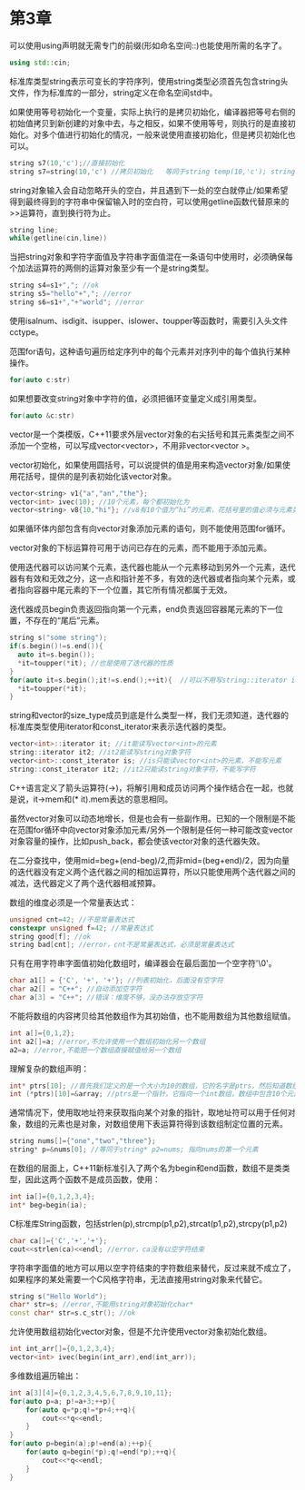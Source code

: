 # 第3章
  可以使用using声明就无需专门的前缀(形如命名空间::)也能使用所需的名字了。
```C++
using std::cin;
```
  标准库类型string表示可变长的字符序列，使用string类型必须首先包含string头文件，作为标准库的一部分，string定义在命名空间std中。
  
  如果使用等号初始化一个变量，实际上执行的是拷贝初始化，编译器把等号右侧的初始值拷贝到新创建的对象中去，与之相反，如果不使用等号，则执行的是直接初始化。对多个值进行初始化的情况，一般来说使用直接初始化，但是拷贝初始化也可以。
```C++
string s7(10,'c');//直接初始化
string s7=string(10,'c') //拷贝初始化   等同于string temp(10,'c'); string s7=temp; 
```
  string对象输入会自动忽略开头的空白，并且遇到下一处的空白就停止/如果希望得到最终得到的字符串中保留输入时的空白符，可以使用getline函数代替原来的>>运算符，直到换行符为止。
```C++
string line;
while(getline(cin,line))
```
  当把string对象和字符字面值及字符串字面值混在一条语句中使用时，必须确保每个加法运算符的两侧的运算对象至少有一个是string类型。
```C++
string s4=s1+","; //ok
string s5="hello"+","; //error
string s6=s1+","+"world"; //error
```
  使用isalnum、isdigit、isupper、islower、toupper等函数时，需要引入头文件cctype。
  
  范围for语句，这种语句遍历给定序列中的每个元素并对序列中的每个值执行某种操作。
```C++
for(auto c:str)
```
  如果想要改变string对象中字符的值，必须把循环变量定义成引用类型。
```C++
for(auto &c:str)
```
  vector是一个类模版，C++11要求外层vector对象的右尖括号和其元素类型之间不添加一个空格，可以写成vector<vector<int>>，不用非vector<vector<int> >。
  
  vector初始化，如果使用圆括号，可以说提供的值是用来构造vector对象/如果使用花括号，提供的是列表初始化该vector对象。
```C++
vector<string> v1{"a","an","the"};
vector<int> ivec(10); //10个元素，每个都初始化为
vector<string> v8{10,"hi"}; //v8有10个值为“hi”的元素，花括号里的值必须与元素类型相同，也可以vector<string> v8(10,"hi");
```
  如果循环体内部包含有向vector对象添加元素的语句，则不能使用范围for循环。
  
  vector对象的下标运算符可用于访问已存在的元素，而不能用于添加元素。
  
  使用迭代器可以访问某个元素，迭代器也能从一个元素移动到另外一个元素，迭代器有有效和无效之分，这一点和指针差不多，有效的迭代器或者指向某个元素，或者指向容器中尾元素的下一个位置，其它所有情况都属于无效。
  
  迭代器成员begin负责返回指向第一个元素，end负责返回容器尾元素的下一位置，不存在的“尾后”元素。
```C++
string s("some string");
if(s.begin()!=s.end()){
  auto it=s.begin());
  *it=toupper(*it); //也是使用了迭代器的性质
}
for(auto it=s.begin();it!=s.end();++it){  //可以不用写string::iterator it直接使用auto代替，效果相同
  *it=toupper(*it);
}
```
  string和vector的size_type成员到底是什么类型一样，我们无须知道，迭代器的标准库类型使用iterator和const_iterator来表示迭代器的类型。
```C++
vector<int>::iterator it; //it能读写vector<int>的元素
string::iterator it2; //it2能读写string对象字符
vector<int>::const_iterator is; //is只能读vector<int>的元素，不能写元素
string::const_iterator it2; //it2只能读string对象字符，不能写字符
```
  C++语言定义了箭头运算符(->)，将解引用和成员访问两个操作结合在一起，也就是说，it->mem和(* it).mem表达的意思相同。
  
  虽然vector对象可以动态地增长，但是也会有一些副作用。已知的一个限制是不能在范围for循环中向vector对象添加元素/另外一个限制是任何一种可能改变vector对象容量的操作，比如push_back，都会使该vector对象的迭代器失效。
  
  在二分查找中，使用mid=beg+(end-beg)/2,而非mid=(beg+end)/2，因为向量的迭代器没有定义两个迭代器之间的相加运算符，所以只能使用两个迭代器之间的减法，迭代器定义了两个迭代器相减预算。
  
  数组的维度必须是一个常量表达式：
```C++
unsigned cnt=42; //不是常量表达式
constexpr unsigned f=42; //常量表达式
string good[f]; //ok
string bad[cnt]; //error，cnt不是常量表达式，必须是常量表达式
```
  只有在用字符串字面值初始化数组时，编译器会在最后面加一个空字符'\0'。
```C++
char a1[] = {'C', '+', '+'}; //列表初始化，后面没有空字符
char a2[] = "C++"; //自动添加空字符
char a[3] = "C++"; //错误：维度不够，没办法存放空字符
```
  不能将数组的内容拷贝给其他数组作为其初始值，也不能用数组为其他数组赋值。
```C++
int a[]={0,1,2}; 
int a2[]=a; //error,不允许使用一个数组初始化另一个数组
a2=a; //error,不能把一个数组直接赋值给另一个数组
```
  理解复杂的数组声明：
```C++
int* ptrs[10]; //首先我们定义的是一个大小为10的数组，它的名字是ptrs，然后知道数组中存放的是指向int的指针
int (*ptrs)[10]=&array; //ptrs是一个指针，它指向一个int数组，数组中包含10个元素
```
  通常情况下，使用取地址符来获取指向某个对象的指针，取地址符可以用于任何对象，数组的元素也是对象，对数组使用下表运算符得到该数组制定位置的元素。
```C++
string nums[]={"one","two","three"};
string* p=&nums[0]; //等同于string* p2=nums; 指向nums的第一个元素
```
  在数组的层面上，C++11新标准引入了两个名为begin和end函数，数组不是类类型，因此这两个函数不是成员函数，使用：
```C++
int ia[]={0,1,2,3,4};
int* beg=begin(ia);
```
  C标准库String函数，包括strlen(p),strcmp(p1,p2),strcat(p1,p2),strcpy(p1,p2)
```C++
char ca[]={'C','+','+'};
cout<<strlen(ca)<<endl; //error，ca没有以空字符结束
```
  字符串字面值的地方可以用以空字符结束的字符数组来替代，反过来就不成立了，如果程序的某处需要一个C风格字符串，无法直接用string对象来代替它。
```C++
string s("Hello World");
char* str=s; //error,不能用string对象初始化char*
const char* str=s.c_str(); //ok
```
  允许使用数组初始化vector对象，但是不允许使用vector对象初始化数组。
```C++
int int_arr[]={0,1,2,3,4};
vector<int> ivec(begin(int_arr),end(int_arr));
```
  多维数组遍历输出：
```C++
int a[3][4]={0,1,2,3,4,5,6,7,8,9,10,11};
for(auto p=a; p!=a+3;++p){
    for(auto q=*p;q!=*p+4;++q){
        cout<<*q<<endl;
    }
}
for(auto p=begin(a);p!=end(a);++p){
    for(auto q=begin(*p);q!=end(*p);++q){
        cout<<*q<<endl;
    }
}
```
